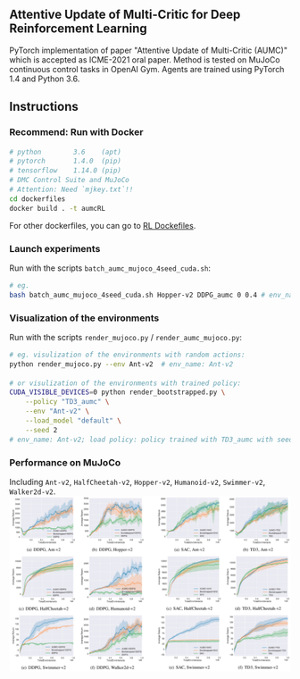 ## Attentive Update of Multi-Critic for Deep Reinforcement Learning

PyTorch implementation of paper "Attentive Update of Multi-Critic (AUMC)" which is accepted as ICME-2021 oral paper.
Method is tested on MuJoCo continuous control tasks in OpenAI Gym. Agents are trained using PyTorch 1.4 and Python 3.6.

## Instructions
### Recommend: Run with Docker
```bash
# python        3.6    (apt)
# pytorch       1.4.0  (pip)
# tensorflow    1.14.0 (pip)
# DMC Control Suite and MuJoCo
# Attention: Need `mjkey.txt`!!
cd dockerfiles
docker build . -t aumcRL
```
For other dockerfiles, you can go to [RL Dockefiles](https://github.com/LQNew/Dockerfiles).

### Launch experiments
Run with the scripts `batch_aumc_mujoco_4seed_cuda.sh`:
```bash
# eg.
bash batch_aumc_mujoco_4seed_cuda.sh Hopper-v2 DDPG_aumc 0 0.4 # env_name: Ant-v2; algorithm: DDPG coupled with AUMC; CUDA_Num : 0; beta: 0.4.
```

### Visualization of the environments
Run with the scripts `render_mujoco.py` / `render_aumc_mujoco.py`:
```bash
# eg. visulization of the environments with random actions:
python render_mujoco.py --env Ant-v2  # env_name: Ant-v2

# or visulization of the environments with trained policy:
CUDA_VISIBLE_DEVICES=0 python render_bootstrapped.py \
    --policy "TD3_aumc" \
    --env "Ant-v2" \
    --load_model "default" \
    --seed 2  
# env_name: Ant-v2; load policy: policy trained with TD3_aumc with seed equaling 2
```

### Performance on MuJoCo
Including `Ant-v2`, `HalfCheetah-v2`, `Hopper-v2`, `Humanoid-v2`, `Swimmer-v2`, `Walker2d-v2`.
<img src="learning_curves/AUMC_results.png" width="1000" align="middle"/>
<br>
